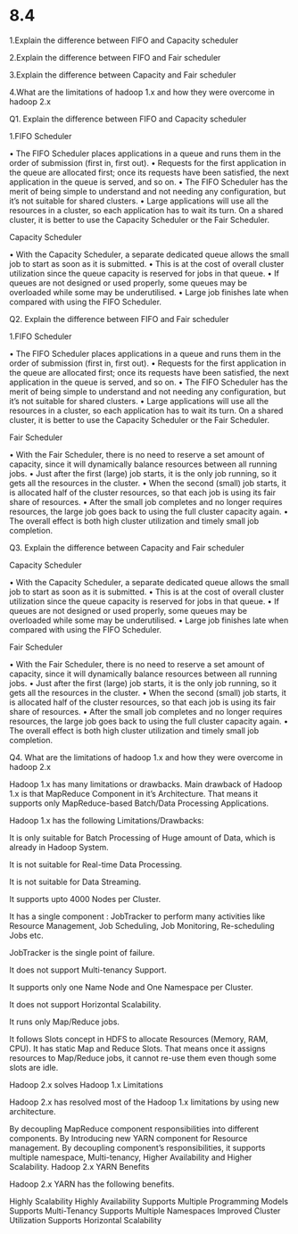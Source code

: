 # 8.4


1.Explain the difference between FIFO and Capacity scheduler

2.Explain the difference between FIFO and Fair scheduler

3.Explain the difference between Capacity and Fair scheduler

4.What are the limitations of hadoop 1.x and how they were overcome in hadoop 2.x


Q1. Explain the difference between FIFO and Capacity scheduler

1.FIFO Scheduler 


• The FIFO Scheduler places applications in a queue and runs them in the order of
submission (first in, first out).
• Requests for the first application in the queue are allocated first; once its
requests have been satisfied, the next application in the queue is served, and so
on.
• The FIFO Scheduler has the merit of being simple to understand and not needing
any configuration, but it’s not suitable for shared clusters.
• Large applications will use all the resources in a cluster, so each application has
to wait its turn. On a shared cluster, it is better to use the Capacity Scheduler or
the Fair Scheduler. 

Capacity Scheduler


• With the Capacity Scheduler, a separate dedicated queue allows the small job to
start as soon as it is submitted.
• This is at the cost of overall cluster utilization since the queue capacity is
reserved for jobs in that queue.
• If queues are not designed or used properly, some queues may be overloaded
while some may be underutilised.
• Large job finishes late when compared with using the FIFO Scheduler.

Q2. Explain the difference between FIFO and Fair scheduler

1.FIFO Scheduler 


• The FIFO Scheduler places applications in a queue and runs them in the order of
submission (first in, first out).
• Requests for the first application in the queue are allocated first; once its
requests have been satisfied, the next application in the queue is served, and so
on.
• The FIFO Scheduler has the merit of being simple to understand and not needing
any configuration, but it’s not suitable for shared clusters.
• Large applications will use all the resources in a cluster, so each application has
to wait its turn. On a shared cluster, it is better to use the Capacity Scheduler or
the Fair Scheduler. 

Fair Scheduler

• With the Fair Scheduler, there is no need to reserve a set amount of capacity,
since it will dynamically balance resources between all running jobs.
• Just after the first (large) job starts, it is the only job running, so it gets all the
resources in the cluster.
• When the second (small) job starts, it is allocated half of the cluster resources,
so that each job is using its fair share of resources.
• After the small job completes and no longer requires resources, the large job
goes back to using the full cluster capacity again.
• The overall effect is both high cluster utilization and timely small job completion.


Q3. Explain the difference between Capacity and Fair scheduler

Capacity Scheduler


• With the Capacity Scheduler, a separate dedicated queue allows the small job to
start as soon as it is submitted.
• This is at the cost of overall cluster utilization since the queue capacity is
reserved for jobs in that queue.
• If queues are not designed or used properly, some queues may be overloaded
while some may be underutilised.
• Large job finishes late when compared with using the FIFO Scheduler.

Fair Scheduler

• With the Fair Scheduler, there is no need to reserve a set amount of capacity,
since it will dynamically balance resources between all running jobs.
• Just after the first (large) job starts, it is the only job running, so it gets all the
resources in the cluster.
• When the second (small) job starts, it is allocated half of the cluster resources,
so that each job is using its fair share of resources.
• After the small job completes and no longer requires resources, the large job
goes back to using the full cluster capacity again.
• The overall effect is both high cluster utilization and timely small job completion.

Q4. What are the limitations of hadoop 1.x and how they were overcome in hadoop 2.x

Hadoop 1.x has many limitations or drawbacks. Main drawback of Hadoop 1.x is that MapReduce Component in it’s Architecture. That means it supports only MapReduce-based Batch/Data Processing Applications.

Hadoop 1.x has the following Limitations/Drawbacks:

It is only suitable for Batch Processing of Huge amount of Data, which is already in Hadoop System.

It is not suitable for Real-time Data Processing.

It is not suitable for Data Streaming.

It supports upto 4000 Nodes per Cluster.

It has a single component : JobTracker to perform many activities like Resource Management, Job Scheduling, Job Monitoring, Re-scheduling Jobs etc.

JobTracker is the single point of failure.

It does not support Multi-tenancy Support.

It supports only one Name Node and One Namespace per Cluster.

It does not support Horizontal Scalability.

It runs only Map/Reduce jobs.

It follows Slots concept in HDFS to allocate Resources (Memory, RAM, CPU). It has static Map and Reduce Slots. That means once it assigns resources to Map/Reduce jobs, it cannot re-use them even though some slots are idle.

Hadoop 2.x solves Hadoop 1.x Limitations

Hadoop 2.x has resolved most of the Hadoop 1.x limitations by using new architecture.

By decoupling MapReduce component responsibilities into different components.
By Introducing new YARN component for Resource management.
By decoupling component’s responsibilities, it supports multiple namespace, Multi-tenancy, Higher Availability and Higher Scalability.
Hadoop 2.x YARN Benefits

Hadoop 2.x YARN has the following benefits.

Highly Scalability
Highly Availability
Supports Multiple Programming Models
Supports Multi-Tenancy
Supports Multiple Namespaces
Improved Cluster Utilization
Supports Horizontal Scalability
